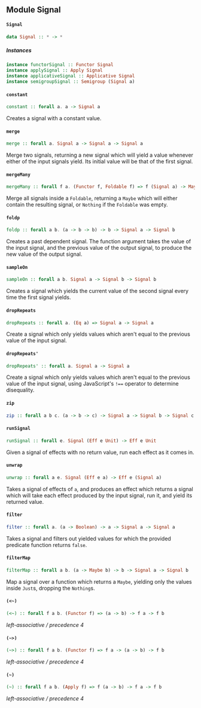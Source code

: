 ## Module Signal

#### `Signal`

``` purescript
data Signal :: * -> *
```

##### Instances
``` purescript
instance functorSignal :: Functor Signal
instance applySignal :: Apply Signal
instance applicativeSignal :: Applicative Signal
instance semigroupSignal :: Semigroup (Signal a)
```

#### `constant`

``` purescript
constant :: forall a. a -> Signal a
```

Creates a signal with a constant value.

#### `merge`

``` purescript
merge :: forall a. Signal a -> Signal a -> Signal a
```

Merge two signals, returning a new signal which will yield a value
whenever either of the input signals yield. Its initial value will be
that of the first signal.

#### `mergeMany`

``` purescript
mergeMany :: forall f a. (Functor f, Foldable f) => f (Signal a) -> Maybe (Signal a)
```

Merge all signals inside a `Foldable`, returning a `Maybe` which will
either contain the resulting signal, or `Nothing` if the `Foldable`
was empty.

#### `foldp`

``` purescript
foldp :: forall a b. (a -> b -> b) -> b -> Signal a -> Signal b
```

Creates a past dependent signal. The function argument takes the value of
the input signal, and the previous value of the output signal, to produce
the new value of the output signal.

#### `sampleOn`

``` purescript
sampleOn :: forall a b. Signal a -> Signal b -> Signal b
```

Creates a signal which yields the current value of the second signal every
time the first signal yields.

#### `dropRepeats`

``` purescript
dropRepeats :: forall a. (Eq a) => Signal a -> Signal a
```

Create a signal which only yields values which aren't equal to the previous
value of the input signal.

#### `dropRepeats'`

``` purescript
dropRepeats' :: forall a. Signal a -> Signal a
```

Create a signal which only yields values which aren't equal to the previous
value of the input signal, using JavaScript's `!==` operator to determine
disequality.

#### `zip`

``` purescript
zip :: forall a b c. (a -> b -> c) -> Signal a -> Signal b -> Signal c
```

#### `runSignal`

``` purescript
runSignal :: forall e. Signal (Eff e Unit) -> Eff e Unit
```

Given a signal of effects with no return value, run each effect as it
comes in.

#### `unwrap`

``` purescript
unwrap :: forall a e. Signal (Eff e a) -> Eff e (Signal a)
```

Takes a signal of effects of `a`, and produces an effect which returns a
signal which will take each effect produced by the input signal, run it,
and yield its returned value.

#### `filter`

``` purescript
filter :: forall a. (a -> Boolean) -> a -> Signal a -> Signal a
```

Takes a signal and filters out yielded values for which the provided
predicate function returns `false`.

#### `filterMap`

``` purescript
filterMap :: forall a b. (a -> Maybe b) -> b -> Signal a -> Signal b
```

Map a signal over a function which returns a `Maybe`, yielding only the
values inside `Just`s, dropping the `Nothing`s.

#### `(<~)`

``` purescript
(<~) :: forall f a b. (Functor f) => (a -> b) -> f a -> f b
```

_left-associative / precedence 4_

#### `(~>)`

``` purescript
(~>) :: forall f a b. (Functor f) => f a -> (a -> b) -> f b
```

_left-associative / precedence 4_

#### `(~)`

``` purescript
(~) :: forall f a b. (Apply f) => f (a -> b) -> f a -> f b
```

_left-associative / precedence 4_


